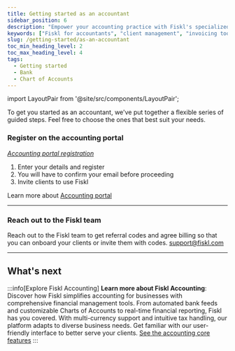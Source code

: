 ```yaml
---
title: Getting started as an accountant
sidebar_position: 6
description: "Empower your accounting practice with Fiskl's specialized tools: Client account management, invoicing, and financial reporting."
keywords: ["Fiskl for accountants", "client management", "invoicing tools", "financial reporting"]
slug: /getting-started/as-an-accountant
toc_min_heading_level: 2
toc_max_heading_level: 4
tags:
  - Getting started
  - Bank
  - Chart of Accounts
---
```


import LayoutPair from '@site/src/components/LayoutPair';

To get you started as an accountant, we've put together a flexible series of guided steps. Feel free to choose the ones that best suit your needs.

### Register on the accounting portal

<LayoutPair imageUrl="https://demo.fiskl.com/e/cm026yto90045l00dvl9vxlho/tour">

*[Accounting portal registration](https://my.fiskl.com/portal/registration)*

1. Enter your details and register
1. You will have to confirm your email before proceeding
1. Invite clients to use Fiskl

Learn more about [Accounting portal](../Core-Features/Accounting-Portal/getting-started-accounting-portal.md)

</LayoutPair>

---

### Reach out to the Fiskl team

Reach out to the Fiskl team to get referral codes and agree billing so that you can onboard your clients or invite them with codes. [support@fiskl.com](mailto:support@fiskl.com)

---

## What's next

:::info[Explore Fiskl Accounting]
**Learn more about Fiskl Accounting**: Discover how Fiskl simplifies accounting for businesses with comprehensive financial management tools. From automated bank feeds and customizable Charts of Accounts to real-time financial reporting, Fiskl has you covered. With multi-currency support and intuitive tax handling, our platform adapts to diverse business needs. Get familiar with our user-friendly interface to better serve your clients. [See the accounting core features](/docs/category/core-features)
:::
